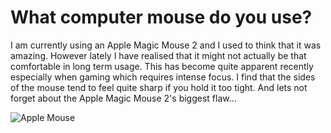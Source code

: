 # What computer mouse do you use?

I am currently using an Apple Magic Mouse 2 and I used to think that it was amazing. However lately I have realised that it might not actually be that comfortable in long term usage. This has become quite apparent recently especially when gaming which requires intense focus. I find that the sides of the mouse tend to feel quite sharp if you hold it too tight. And lets not forget about the Apple Magic Mouse 2's biggest flaw...

![Apple Mouse](https://res.cloudinary.com/d74fh3kw/image/upload/v1595756090/apple_mouse_wghq7p.jpg 'Apple Mouse')
